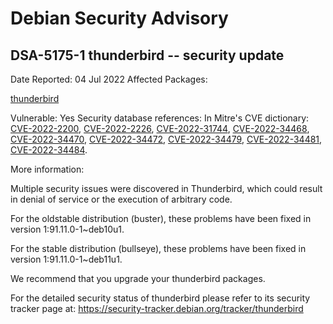 
Debian Security Advisory
========================


DSA-5175-1 thunderbird -- security update
-----------------------------------------



Date Reported:
04 Jul 2022
Affected Packages:

[thunderbird](https://packages.debian.org/src:thunderbird)

Vulnerable:
Yes
Security database references:
In Mitre's CVE dictionary: [CVE-2022-2200](https://security-tracker.debian.org/tracker/CVE-2022-2200), [CVE-2022-2226](https://security-tracker.debian.org/tracker/CVE-2022-2226), [CVE-2022-31744](https://security-tracker.debian.org/tracker/CVE-2022-31744), [CVE-2022-34468](https://security-tracker.debian.org/tracker/CVE-2022-34468), [CVE-2022-34470](https://security-tracker.debian.org/tracker/CVE-2022-34470), [CVE-2022-34472](https://security-tracker.debian.org/tracker/CVE-2022-34472), [CVE-2022-34479](https://security-tracker.debian.org/tracker/CVE-2022-34479), [CVE-2022-34481](https://security-tracker.debian.org/tracker/CVE-2022-34481), [CVE-2022-34484](https://security-tracker.debian.org/tracker/CVE-2022-34484).  

More information:

Multiple security issues were discovered in Thunderbird, which could
result in denial of service or the execution of arbitrary code.


For the oldstable distribution (buster), these problems have been fixed
in version 1:91.11.0-1~deb10u1.


For the stable distribution (bullseye), these problems have been fixed in
version 1:91.11.0-1~deb11u1.


We recommend that you upgrade your thunderbird packages.


For the detailed security status of thunderbird please refer to
its security tracker page at:
<https://security-tracker.debian.org/tracker/thunderbird>





